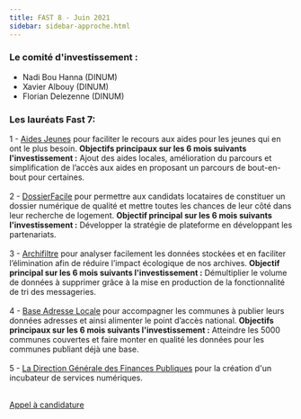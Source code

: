 ```yaml
---
title: FAST 8 - Juin 2021 
sidebar: sidebar-approche.html
---
```


### **Le comité d'investissement :** ### 
- Nadi Bou Hanna (DINUM)
- Xavier Albouy (DINUM)
- Florian Delezenne (DINUM)

### **Les lauréats Fast 7:** ###
1 - [Aides Jeunes](https://www.1jeune1solution.gouv.fr/) pour faciliter le recours aux aides pour les jeunes qui en ont le plus besoin. **Objectifs principaux sur les 6 mois suivants l'investissement :** Ajout des aides locales, amélioration du parcours et simplification de l’accès aux aides en proposant un parcours de bout-en-bout pour certaines.<br/><br/>
2 - [DossierFacile](https://www.dossierfacile.fr/) pour permettre aux candidats locataires de constituer un dossier numérique de qualité et mettre toutes les chances de leur côté dans leur recherche de logement. **Objectif principal sur les 6 mois suivants l'investissement :** Développer la stratégie de plateforme en développant les partenariats.<br/><br/>
3 - [Archifiltre](https://archifiltre.fabrique.social.gouv.fr/) pour analyser facilement les données stockées et en faciliter l’élimination afin de réduire l’impact écologique de nos archives. **Objectif principal sur les 6 mois suivants l'investissement :** Démultiplier le volume de données à supprimer grâce à la mise en production de la fonctionnalité de tri des messageries.<br/><br/>
4 - [Base Adresse Locale](https://adresse.data.gouv.fr/bases-locales) pour accompagner les communes à publier leurs données adresses et ainsi alimenter le point d’accès national. **Objectifs principaux sur les 6 mois suivants l'investissement :** Atteindre les 5000 communes couvertes et faire monter en qualité les données pour les communes publiant déjà une base.<br/><br/>
5 - [La Direction Générale des Finances Publiques](https://www.economie.gouv.fr/dgfip) pour la création d'un incubateur de services numériques.<br/><br/> 

[Appel à candidature](https://blog.beta.gouv.fr/dinsic/2021/04/19/1-120-000-euros-pour-les-laureats-du-fast-7-postulez-des-maintenant-a-la-8eme-edition/)
